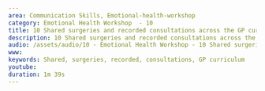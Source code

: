 ```yaml
---
area: Communication Skills, Emotional-health-workshop
category: Emotional Health Workshop  - 10
title: 10 Shared surgeries and recorded consultations across the GP curriculum
description: 10 Shared surgeries and recorded consultations across the GP curriculum. Keith Birrell
audio: /assets/audio/10 - Emotional Health Workshop - 10 Shared surgeries and recorded consultations across the GP curriculum - MQ.mp3
www: 
keywords: Shared, surgeries, recorded, consultations, GP curriculum
youtube: 
duration: 1m 39s
--- 
```


